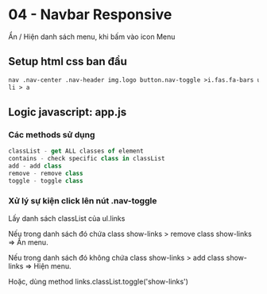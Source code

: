 # 04 - Navbar Responsive

Ẩn / Hiện danh sách menu, khi bấm vào icon Menu

## Setup html css ban đầu

```html
nav .nav-center .nav-header img.logo button.nav-toggle >i.fas.fa-bars ul.links >
li > a
```

## Logic javascript: app.js

### Các methods sử dụng

```javascript
classList - get ALL classes of element
contains - check specific class in classList
add - add class
remove - remove class
toggle - toggle class
```

### Xử lý sự kiện click lên nút .nav-toggle

Lấy danh sách classList của ul.links

Nếu trong danh sách đó chứa class show-links > remove class show-links => Ẩn menu.

Nếu trong danh sách đó không chứa class show-links > add class show-links => Hiện menu.

Hoặc, dùng method links.classList.toggle('show-links')
